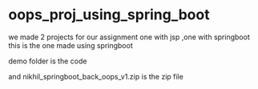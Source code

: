 # oops_proj_using_spring_boot
we made 2 projects for our assignment one with jsp ,one with springboot this is the one made using springboot

demo folder is the code

and nikhil_springboot_back_oops_v1.zip is the zip file
